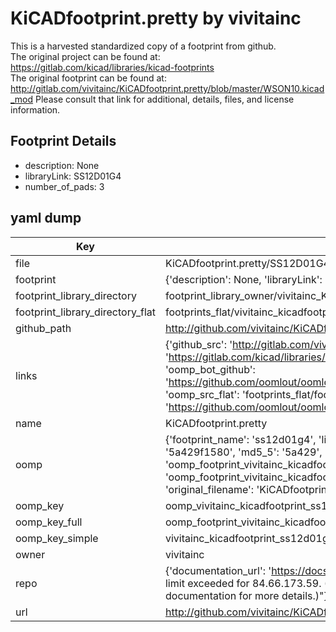 # KiCADfootprint.pretty by vivitainc  
This is a harvested standardized copy of a footprint from github.  
The original project can be found at:  
https://gitlab.com/kicad/libraries/kicad-footprints  
The original footprint can be found at:
http://gitlab.com/vivitainc/KiCADfootprint.pretty/blob/master/WSON10.kicad_mod
Please consult that link for additional, details, files, and license information.  
## Footprint Details
* description: None  
* libraryLink: SS12D01G4  
* number_of_pads: 3  
## yaml dump  
| Key | Value |  
| --- | --- |  
| file | KiCADfootprint.pretty/SS12D01G4.kicad_mod |  
| footprint | {'description': None, 'libraryLink': 'SS12D01G4', 'number_of_pads': 3} |  
| footprint_library_directory | footprint_library_owner/vivitainc_KiCADfootprint.pretty |  
| footprint_library_directory_flat | footprints_flat/vivitainc_kicadfootprint_ss12d01g4/working |  
| github_path | http://github.com/vivitainc/KiCADfootprint.pretty/blob/master/SS12D01G4.kicad_mod |  
| links | {'github_src': 'http://gitlab.com/vivitainc/KiCADfootprint.pretty/blob/master/WSON10.kicad_mod', 'github_src_repo': 'https://gitlab.com/kicad/libraries/kicad-footprints', 'oomp_bot': 'footprints/vivitainc_kicadfootprint_ss12d01g4/working', 'oomp_bot_github': 'https://github.com/oomlout/oomlout_oomp_footprint_bot/tree/main/footprints/vivitainc_kicadfootprint_ss12d01g4/working', 'oomp_src_flat': 'footprints_flat/footprints_flat/vivitainc_kicadfootprint_ss12d01g4/working', 'oomp_src_flat_github': 'https://github.com/oomlout/oomlout_oomp_footprint_src/tree/main/footprints_flat/vivitainc_kicadfootprint_ss12d01g4/working'} |  
| name | KiCADfootprint.pretty |  
| oomp | {'footprint_name': 'ss12d01g4', 'library_name': 'kicadfootprint', 'md5': '5a429f1580515ae8e776566288c58338', 'md5_10': '5a429f1580', 'md5_5': '5a429', 'md5_6': '5a429f', 'oomp_key': 'oomp_vivitainc_kicadfootprint_ss12d01g4', 'oomp_key_extra': 'oomp_footprint_vivitainc_kicadfootprint_ss12d01g4', 'oomp_key_full': 'oomp_footprint_vivitainc_kicadfootprint_ss12d01g4_5a429f', 'oomp_key_simple': 'vivitainc_kicadfootprint_ss12d01g4', 'original_filename': 'KiCADfootprint.pretty/SS12D01G4.kicad_mod', 'owner_name': 'vivitainc'} |  
| oomp_key | oomp_vivitainc_kicadfootprint_ss12d01g4 |  
| oomp_key_full | oomp_footprint_vivitainc_kicadfootprint_ss12d01g4 |  
| oomp_key_simple | vivitainc_kicadfootprint_ss12d01g4 |  
| owner | vivitainc |  
| repo | {'documentation_url': 'https://docs.github.com/rest/overview/resources-in-the-rest-api#rate-limiting', 'message': "API rate limit exceeded for 84.66.173.59. (But here's the good news: Authenticated requests get a higher rate limit. Check out the documentation for more details.)"} |  
| url | http://github.com/vivitainc/KiCADfootprint.pretty |  


